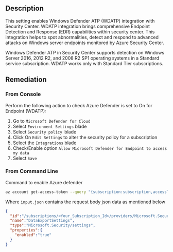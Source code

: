 ## Description

This setting enables Windows Defender ATP (WDATP) integration with Security Center. WDATP integration brings comprehensive Endpoint Detection and Response (EDR) capabilities within security center. This integration helps to spot abnormalities, detect and respond to advanced attacks on Windows server endpoints monitored by Azure Security Center.

Windows Defender ATP in Security Center supports detection on Windows Server 2016, 2012 R2, and 2008 R2 SP1 operating systems in a Standard service subscription. WDATP works only with Standard Tier subscriptions.

## Remediation

### From Console

Perform the following action to check Azure Defender is set to On for Endpoint (WDATP):

1. Go to `Microsoft Defender for Cloud`
2. Select `Environment Settings` blade
3. Select `Security policy `blade
4. Click On `Edit Settings` to alter the security policy for a subscription
5. Select the `Integrations` blade
6. Check/Enable option `Allow Microsoft Defender for Endpoint to access my data`
7. Select `Save`

### From Command Line

Command to enable Azure defender

```bash
az account get-access-token --query "{subscription:subscription,accessToken:accessToken}" --out tsv | xargs -L1 bash -c 'curl -X PUT -H "Authorization: Bearer $1" -H "Content-Type: application/json" https://management.azure.com/subscriptions/$0/providers/Microsoft.Security/settings/WDATP?api-version=2021-06-01 -d@"input.json"'
```

Where `input.json` contains the request body json data as mentioned below

```json
{
  "id":"/subscriptions/<Your_Subscription_Id>/providers/Microsoft.Security/settings/WDATP",
  "name":"DataExportSettings",
  "type":"Microsoft.Security/settings",
  "properties":{
    "enabled":"true"
  }
}
```
